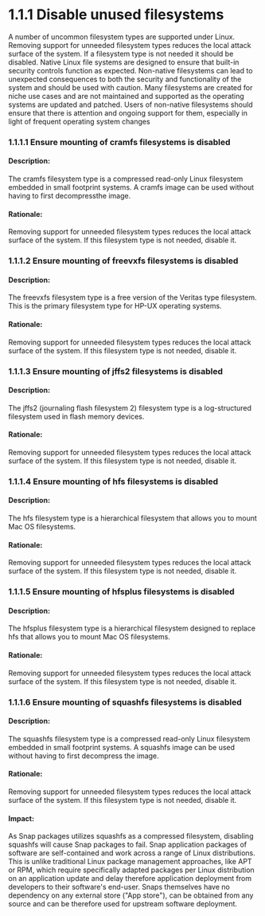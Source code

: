 # 1.1.1 Disable unused filesystems
A number of uncommon filesystem types are supported under Linux. Removing support
for unneeded filesystem types reduces the local attack surface of the system. If a
filesystem type is not needed it should be disabled. Native Linux file systems are
designed to ensure that built-in security controls function as expected. Non-native
filesystems can lead to unexpected consequences to both the security and functionality
of the system and should be used with caution. Many filesystems are created for niche
use cases and are not maintained and supported as the operating systems are updated
and patched. Users of non-native filesystems should ensure that there is attention and
ongoing support for them, especially in light of frequent operating system changes



### 1.1.1.1 Ensure mounting of cramfs filesystems is disabled 
#### Description:
The cramfs filesystem type is a compressed read-only Linux filesystem embedded in small footprint systems. A cramfs image can be used without having to first decompressthe image.
#### Rationale:
Removing support for unneeded filesystem types reduces the local attack surface of the system. If this filesystem type is not needed, disable it.

### 1.1.1.2 Ensure mounting of freevxfs filesystems is disabled 
#### Description:
The freevxfs filesystem type is a free version of the Veritas type filesystem. This is the primary filesystem type for HP-UX operating systems.
#### Rationale:
Removing support for unneeded filesystem types reduces the local attack surface of the system. If this filesystem type is not needed, disable it.

### 1.1.1.3 Ensure mounting of jffs2 filesystems is disabled 
#### Description:
The jffs2 (journaling flash filesystem 2) filesystem type is a log-structured filesystem used in flash memory devices.
#### Rationale:
Removing support for unneeded filesystem types reduces the local attack surface of the system. If this filesystem type is not needed, disable it.

### 1.1.1.4 Ensure mounting of hfs filesystems is disabled 
#### Description:
The hfs filesystem type is a hierarchical filesystem that allows you to mount Mac OS filesystems.
#### Rationale:
Removing support for unneeded filesystem types reduces the local attack surface of the system. If this filesystem type is not needed, disable it.

### 1.1.1.5 Ensure mounting of hfsplus filesystems is disabled
#### Description: 
The hfsplus filesystem type is a hierarchical filesystem designed to replace hfs that allows you to mount Mac OS filesystems.
#### Rationale:
Removing support for unneeded filesystem types reduces the local attack surface of the system. If this filesystem type is not needed, disable it.

### 1.1.1.6 Ensure mounting of squashfs filesystems is disabled 
#### Description:
The squashfs filesystem type is a compressed read-only Linux filesystem embedded in small footprint systems. A squashfs image can be used without having to first decompress the image.
#### Rationale:
Removing support for unneeded filesystem types reduces the local attack surface of the system. If this filesystem type is not needed, disable it.
#### Impact:
As Snap packages utilizes squashfs as a compressed filesystem, disabling squashfs will cause Snap packages to fail.
Snap application packages of software are self-contained and work across a range of Linux distributions. 
This is unlike traditional Linux package management approaches, like APT or RPM, which require specifically adapted packages per Linux 
distribution on an application update and delay therefore application deployment from developers to their software's end-user. 
Snaps themselves have no dependency on any external store ("App store"), can be obtained from any source and can be therefore used for upstream software deployment.

